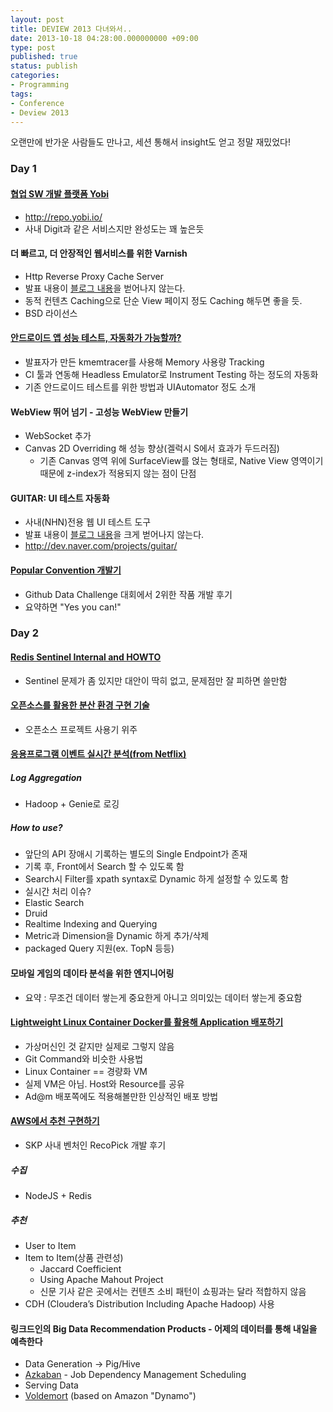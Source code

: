 ```yaml
---
layout: post
title: DEVIEW 2013 다녀와서..
date: 2013-10-18 04:28:00.000000000 +09:00
type: post
published: true
status: publish
categories:
- Programming
tags:
- Conference
- Deview 2013
---
```

오랜만에 반가운 사람들도 만나고, 세션 통해서 insight도 얻고 정말 재밌었다!

### Day 1

#### [협업 SW 개발 플랫폼 Yobi](http://www.slideshare.net/deview/131-deview-2013-yobi)
* http://repo.yobi.io/
* 사내 Digit과 같은 서비스지만 완성도는 꽤 높은듯

#### 더 빠르고, 더 안장적인 웹서비스를 위한 Varnish
* Http Reverse Proxy Cache Server
* 발표 내용이 [블로그 내용](http://helloworld.naver.com/helloworld/352076)을 벋어나지 않는다.
* 동적 컨텐츠 Caching으로 단순 View 페이지 정도 Caching 해두면 좋을 듯.
* BSD 라이선스

#### [안드로이드 앱 성능 테스트, 자동화가 가능할까?](http://www.slideshare.net/snailee/automating-performance-tests-for-android-applications)
* 발표자가 만든 kmemtracer를 사용해 Memory 사용량 Tracking
* CI 툴과 연동해 Headless Emulator로 Instrument Testing 하는 정도의 자동화
* 기존 안드로이드 테스트를 위한 방법과 UIAutomator 정도 소개

#### WebView 뛰어 넘기 - 고성능 WebView 만들기
* WebSocket 추가
* Canvas 2D Overriding 해 성능 향상(겔럭시 S에서 효과가 두드러짐)
  * 기존 Canvas 영역 위에 SurfaceView를 얹는 형태로, Native View 영역이기 때문에 z-index가 적용되지 않는 점이 단점

#### GUITAR: UI 테스트 자동화
* 사내(NHN)전용 웹 UI 테스트 도구
* 발표 내용이 [블로그 내용](http://helloworld.naver.com/helloworld/1296)을 크게 벋어나지 않는다.
* http://dev.naver.com/projects/guitar/

#### [Popular Convention 개발기](https://speakerdeck.com/outsider/popular-convention-gaebalgi)
* Github Data Challenge 대회에서 2위한 작품 개발 후기
* 요약하면 "Yes you can!"

### Day 2

#### [Redis Sentinel Internal and HOWTO](http://www.slideshare.net/charsyam2/redis-sentinelinternals-deview)
* Sentinel 문제가 좀 있지만 대안이 딱히 없고, 문제점만 잘 피하면 쓸만함

#### [오픈소스를 활용한 분산 환경 구현 기술](http://www.slideshare.net/JohnKim0331/scalable-architecture-with-oss)
* 오픈소스 프로젝트 사용기 위주

#### [응용프로그램 이벤트 실시간 분석(from Netflix)](http://www.slideshare.net/deview/213-event-processingtalkdeviewkoreakey)

##### Log Aggregation
* Hadoop + Genie로 로깅

##### How to use?
* 앞단의 API 장애시 기록하는 별도의 Single Endpoint가 존재
* 기록 후, Front에서 Search 할 수 있도록 함
* Search시 Filter를 xpath syntax로 Dynamic 하게 설정할 수 있도록 함
* 실시간 처리 이슈?
 * Elastic Search
 * Druid
  * Realtime Indexing and Querying
  * Metric과 Dimension을 Dynamic 하게 추가/삭제
  * packaged Query 지원(ex. TopN 등등)

#### 모바일 게임의 데이타 분석을 위한 엔지니어링
* 요약 : 무조건 데이터 쌓는게 중요한게 아니고 의미있는 데이터 쌓는게 중요함

#### [Lightweight Linux Container Docker를 활용해 Application 배포하기](http://www.slideshare.net/modestjude/dockerat-deview-2013)
* 가상머신인 것 같지만 실제로 그렇지 않음
* Git Command와 비슷한 사용법
* Linux Container == 경량화 VM
 * 실제 VM은 아님. Host와 Resource를 공유
* Ad@m 배포쪽에도 적용해볼만한 인상적인 배포 방법

#### [AWS에서 추천 구현하기](https://www.slideshare.net/xlos21/deview-recopick-aws)
* SKP 사내 벤처인 RecoPick 개발 후기

##### 수집
 * NodeJS + Redis

##### 추천
* User to Item
* Item to Item(상품 관련성)
  * Jaccard Coefficient
  * Using Apache Mahout Project
  * 신문 기사 같은 곳에서는 컨텐츠 소비 패턴이 쇼핑과는 달라 적합하지 않음
* CDH (Cloudera’s Distribution Including Apache Hadoop) 사용

#### 링크드인의 Big Data Recommendation Products - 어제의 데이터를 통해 내일을 예측한다
* Data Generation -> Pig/Hive
 * [Azkaban](http://data.linkedin.com/opensource/azkaban) - Job Dependency Management Scheduling
* Serving Data
 * [Voldemort](http://data.linkedin.com/opensource/voldemort) (based on Amazon "Dynamo")
